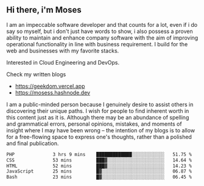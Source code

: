 ## Hi there, i'm Moses

I am an impeccable software developer and that counts for a lot, even if i do say so myself, but i don't just have words to show, i also possess a proven ability to maintain and enhance company software with the aim of improving operational functionality in line with business requirement. I build for the web and businesses with my favorite stacks.

Interested in Cloud Engineering and DevOps.

Check my written blogs
- https://geekdom.vercel.app
- https://mosess.hashnode.dev
  
I am a public-minded person because I genuinely desire to assist others in discovering their unique paths. I wish for people to find inherent worth in this content just as it is. Although there may be an abundance of spelling and grammatical errors, personal opinions, mistakes, and moments of insight where I may have been wrong – the intention of my blogs is to allow for a free-flowing space to express one's thoughts, rather than a polished and final publication.
<!--START_SECTION:waka-->

```txt
PHP              3 hrs 9 mins    █████████████░░░░░░░░░░░░   51.75 %
CSS              53 mins         ███▓░░░░░░░░░░░░░░░░░░░░░   14.64 %
HTML             52 mins         ███▓░░░░░░░░░░░░░░░░░░░░░   14.23 %
JavaScript       25 mins         █▓░░░░░░░░░░░░░░░░░░░░░░░   06.87 %
Bash             23 mins         █▓░░░░░░░░░░░░░░░░░░░░░░░   06.45 %
```

<!--END_SECTION:waka-->
